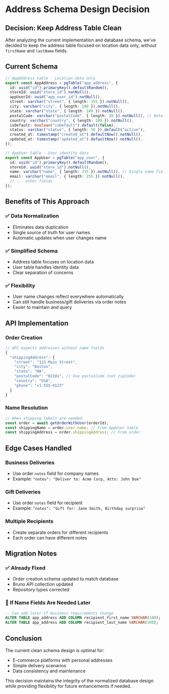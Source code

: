 # Address Schema Design Decision

## Decision: Keep Address Table Clean

After analyzing the current implementation and database schema, we've decided to keep the address table focused on location data only, without `firstName` and `lastName` fields.

## Current Schema

```typescript
// AppAddress table - Location data only
export const AppAddress = pgTable("app_address", {
  id: uuid("id").primaryKey().defaultRandom(),
  storeId: uuid("store_id").notNull(),
  appUserId: uuid("app_user_id").notNull(),
  street: varchar("street", { length: 255 }).notNull(),
  city: varchar("city", { length: 100 }).notNull(),
  state: varchar("state", { length: 100 }).notNull(),
  postalCode: varchar("postalCode", { length: 20 }).notNull(), // Note: postalCode not zipCode
  country: varchar("country", { length: 100 }).notNull(),
  isDefault: boolean("isDefault").default(false),
  status: varchar("status", { length: 50 }).default("active"),
  created_at: timestamp("created_at").defaultNow().notNull(),
  updated_at: timestamp("updated_at").defaultNow().notNull(),
});

// AppUser table - User identity data
export const AppUser = pgTable("app_user", {
  id: uuid("id").primaryKey().defaultRandom(),
  storeId: uuid("store_id").notNull(),
  name: varchar("name", { length: 255 }).notNull(), // Single name field
  email: varchar("email", { length: 255 }).notNull(),
  // ... other fields
});
```

## Benefits of This Approach

### ✅ Data Normalization

- Eliminates data duplication
- Single source of truth for user names
- Automatic updates when user changes name

### ✅ Simplified Schema

- Address table focuses on location data
- User table handles identity data
- Clear separation of concerns

### ✅ Flexibility

- User name changes reflect everywhere automatically
- Can still handle business/gift deliveries via order notes
- Easier to maintain and query

## API Implementation

### Order Creation

```typescript
// API expects addresses without name fields
{
  "shippingAddress": {
    "street": "123 Main Street",
    "city": "Boston",
    "state": "MA",
    "postalCode": "02101", // Use postalCode (not zipCode)
    "country": "USA",
    "phone": "+1-555-0123"
  }
}
```

### Name Resolution

```typescript
// When shipping labels are needed:
const order = await getOrderWithUser(orderId);
const shippingName = order.user.name; // From AppUser table
const shippingAddress = order.shippingAddress; // From order
```

## Edge Cases Handled

### Business Deliveries

- Use order `notes` field for company names
- Example: `"notes": "Deliver to: Acme Corp, Attn: John Doe"`

### Gift Deliveries

- Use order `notes` field for recipient
- Example: `"notes": "Gift for: Jane Smith, Birthday surprise"`

### Multiple Recipients

- Create separate orders for different recipients
- Each order can have different notes

## Migration Notes

### ✅ Already Fixed

- Order creation schema updated to match database
- Bruno API collection updated
- Repository types corrected

### 🔄 If Name Fields Are Needed Later

```sql
-- Can add later if business requirements change
ALTER TABLE app_address ADD COLUMN recipient_first_name VARCHAR(100);
ALTER TABLE app_address ADD COLUMN recipient_last_name VARCHAR(100);
```

## Conclusion

The current clean schema design is optimal for:

- E-commerce platforms with personal addresses
- Simple delivery scenarios
- Data consistency and maintenance

This decision maintains the integrity of the normalized database design while providing flexibility for future enhancements if needed.

